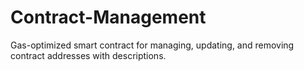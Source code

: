 # Contract-Management
Gas-optimized smart contract for managing, updating, and removing contract addresses with descriptions.

